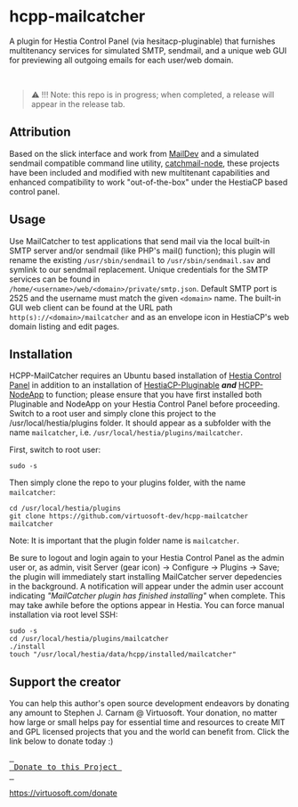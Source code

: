 # hcpp-mailcatcher
A plugin for Hestia Control Panel (via hesitacp-pluginable) that furnishes multitenancy services for simulated SMTP, sendmail, and a unique web GUI for previewing all outgoing emails for each user/web domain. 

&nbsp;
> :warning: !!! Note: this repo is in progress; when completed, a release will appear in the release tab.

## Attribution
Based on the slick interface and work from [MailDev](https://github.com/maildev/maildev) and a simulated sendmail compatible command line utility, [catchmail-node](https://github.com/xavierpriour/catchmail-node), these projects have been included and modified with new multitenant capabilities and enhanced compatibility to work "out-of-the-box" under the HestiaCP based control panel. 

## Usage
Use MailCatcher to test applications that send mail via the local built-in SMTP server and/or sendmail (like PHP's mail() function); this plugin will rename the existing `/usr/sbin/sendmail` to `/usr/sbin/sendmail.sav` and symlink to our sendmail replacement. Unique credentials for the SMTP services can be found in `/home/<username>/web/<domain>/private/smtp.json`. Default SMTP port is 2525 and the username must match the given `<domain>` name. The built-in GUI web client can be found at the URL path `http(s)://<domain>/mailcatcher` and as an envelope icon in HestiaCP's web domain listing and edit pages.


## Installation
HCPP-MailCatcher requires an Ubuntu based installation of [Hestia Control Panel](https://hestiacp.com) in addition to an installation of [HestiaCP-Pluginable](https://github.com/virtuosoft-dev/hestiacp-pluginable) ***and*** [HCPP-NodeApp](https://github.com/virtuosoft-dev/hcpp-nodeapp) to function; please ensure that you have first installed both Pluginable and NodeApp on your Hestia Control Panel before proceeding. Switch to a root user and simply clone this project to the /usr/local/hestia/plugins folder. It should appear as a subfolder with the name `mailcatcher`, i.e. `/usr/local/hestia/plugins/mailcatcher`.

First, switch to root user:
```
sudo -s
```

Then simply clone the repo to your plugins folder, with the name `mailcatcher`:

```
cd /usr/local/hestia/plugins
git clone https://github.com/virtuosoft-dev/hcpp-mailcatcher mailcatcher
```

Note: It is important that the plugin folder name is `mailcatcher`.

Be sure to logout and login again to your Hestia Control Panel as the admin user or, as admin, visit Server (gear icon) -> Configure -> Plugins -> Save; the plugin will immediately start installing MailCatcher server depedencies in the background. A notification will appear under the admin user account indicating *"MailCatcher plugin has finished installing"* when complete. This may take awhile before the options appear in Hestia. You can force manual installation via root level SSH:

```
sudo -s
cd /usr/local/hestia/plugins/mailcatcher
./install
touch "/usr/local/hestia/data/hcpp/installed/mailcatcher"
```

## Support the creator
You can help this author's open source development endeavors by donating any amount to Stephen J. Carnam @ Virtuosoft. Your donation, no matter how large or small helps pay for essential time and resources to create MIT and GPL licensed projects that you and the world can benefit from. Click the link below to donate today :)
<div>
         

[<kbd> <br> Donate to this Project <br> </kbd>][KBD]


</div>


<!---------------------------------------------------------------------------->

[KBD]: https://virtuosoft.com/donate

https://virtuosoft.com/donate
